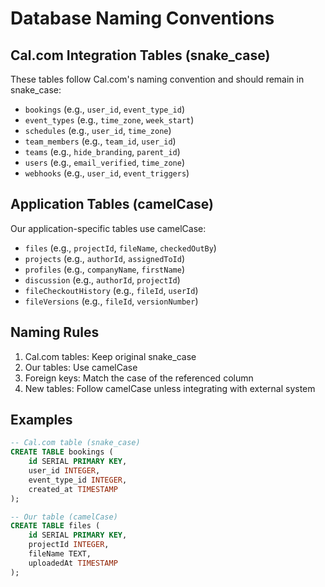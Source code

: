 # Database Naming Conventions

## Cal.com Integration Tables (snake_case)

These tables follow Cal.com's naming convention and should remain in snake_case:

- `bookings` (e.g., `user_id`, `event_type_id`)
- `event_types` (e.g., `time_zone`, `week_start`)
- `schedules` (e.g., `user_id`, `time_zone`)
- `team_members` (e.g., `team_id`, `user_id`)
- `teams` (e.g., `hide_branding`, `parent_id`)
- `users` (e.g., `email_verified`, `time_zone`)
- `webhooks` (e.g., `user_id`, `event_triggers`)

## Application Tables (camelCase)

Our application-specific tables use camelCase:

- `files` (e.g., `projectId`, `fileName`, `checkedOutBy`)
- `projects` (e.g., `authorId`, `assignedToId`)
- `profiles` (e.g., `companyName`, `firstName`)
- `discussion` (e.g., `authorId`, `projectId`)
- `fileCheckoutHistory` (e.g., `fileId`, `userId`)
- `fileVersions` (e.g., `fileId`, `versionNumber`)

## Naming Rules

1. Cal.com tables: Keep original snake_case
2. Our tables: Use camelCase
3. Foreign keys: Match the case of the referenced column
4. New tables: Follow camelCase unless integrating with external system

## Examples

```sql
-- Cal.com table (snake_case)
CREATE TABLE bookings (
    id SERIAL PRIMARY KEY,
    user_id INTEGER,
    event_type_id INTEGER,
    created_at TIMESTAMP
);

-- Our table (camelCase)
CREATE TABLE files (
    id SERIAL PRIMARY KEY,
    projectId INTEGER,
    fileName TEXT,
    uploadedAt TIMESTAMP
);
```

